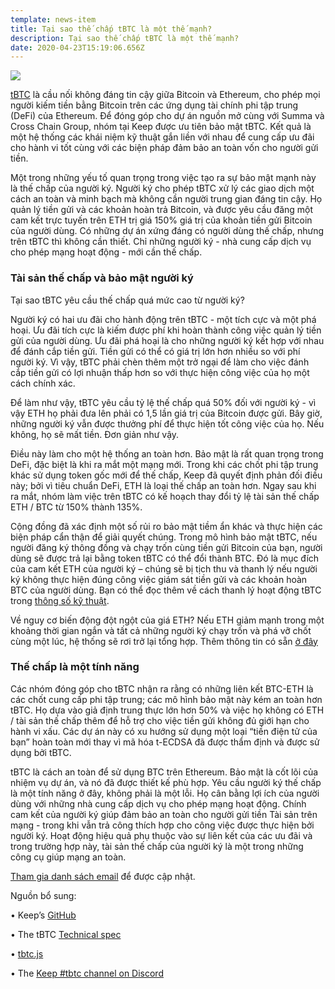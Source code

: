 ```yaml
---
template: news-item
title: Tại sao thế chấp tBTC là một thế mạnh?
description: Tại sao thế chấp tBTC là một thế mạnh?
date: 2020-04-23T15:19:06.656Z
---
```

![](https://cdn.steemitimages.com/DQmSvWqwzPt3x43WrV7sd1vV2BaRZA5aV2txEPc1AzDaq9s/1.jpeg)

[tBTC](https://tbtc.network/) là cầu nối không đáng tin cậy giữa Bitcoin và Ethereum, cho phép mọi người kiếm tiền bằng Bitcoin trên các ứng dụng tài chính phi tập trung (DeFi) của Ethereum. Để đóng góp cho dự án nguồn mở cùng với Summa và Cross Chain Group, nhóm tại Keep được ưu tiên bảo mật tBTC. Kết quả là một hệ thống các khái niệm kỹ thuật gắn liền với nhau để cung cấp ưu đãi cho hành vi tốt cùng với các biện pháp đảm bảo an toàn vốn cho người gửi tiền.

Một trong những yếu tố quan trọng trong việc tạo ra sự bảo mật mạnh này là thế chấp của người ký. Người ký cho phép tBTC xử lý các giao dịch một cách an toàn và minh bạch mà không cần người trung gian đáng tin cậy. Họ quản lý tiền gửi và các khoản hoàn trả Bitcoin, và được yêu cầu đăng một cam kết trực tuyến trên ETH trị giá 150% giá trị của khoản tiền gửi Bitcoin của người dùng. Có những dự án xứng đáng có người dùng thế chấp, nhưng trên tBTC thì không cần thiết. Chỉ những người ký - nhà cung cấp dịch vụ cho phép mạng hoạt động - mới cần thế chấp.

### Tài sản thế chấp và bảo mật người ký

Tại sao tBTC yêu cầu thế chấp quá mức cao từ người ký?

Người ký có hai ưu đãi cho hành động trên tBTC - một tích cực và một phá hoại. Ưu đãi tích cực là kiếm được phí khi hoàn thành công việc quản lý tiền gửi của người dùng. Ưu đãi phá hoại là cho những người ký kết hợp với nhau để đánh cắp tiền gửi. Tiền gửi có thể có giá trị lớn hơn nhiều so với phí người ký. Vì vậy, tBTC phải chèn thêm một trở ngại để làm cho việc đánh cắp tiền gửi có lợi nhuận thấp hơn so với thực hiện công việc của họ một cách chính xác.

Để làm như vậy, tBTC yêu cầu tỷ lệ thế chấp quá 50% đối với người ký - vì vậy ETH họ phải đưa lên phải có 1,5 lần giá trị của Bitcoin được gửi. Bây giờ, những người ký vẫn được thưởng phí để thực hiện tốt công việc của họ. Nếu không, họ sẽ mất tiền. Đơn giản như vậy. 

Điều này làm cho một hệ thống an toàn hơn. Bảo mật là rất quan trọng trong DeFi, đặc biệt là khi ra mắt một mạng mới. Trong khi các chốt phi tập trung khác sử dụng token gốc mới để thế chấp, Keep đã quyết định phản đối điều này; bởi vì tiêu chuẩn DeFi, ETH là loại thế chấp an toàn hơn. Ngay sau khi ra mắt, nhóm làm việc trên tBTC có kế hoạch thay đổi tỷ lệ tài sản thế chấp ETH / BTC từ 150% thành 135%.

Cộng đồng đã xác định một số rủi ro bảo mật tiềm ẩn khác và thực hiện các biện pháp cẩn thận để giải quyết chúng. Trong mô hình bảo mật tBTC, nếu người đăng ký thông đồng và chạy trốn cùng tiền gửi Bitcoin của bạn, người dùng sẽ được trả lại bằng token tBTC có thể đổi thành BTC. Đó là mục đích của cam kết ETH của người ký – chúng sẽ bị tịch thu và thanh lý nếu người ký không thực hiện đúng công việc giám sát tiền gửi và các khoản hoàn BTC của người dùng. Bạn có thể đọc thêm về cách thanh lý hoạt động tBTC trong [thông số kỹ thuật](https://docs.keep.network/tbtc/index.pdf).

Về nguy cơ biến động đột ngột của giá ETH? Nếu ETH giảm mạnh trong một khoảng thời gian ngắn và tất cả những người ký chạy trốn và phá vỡ chốt cùng một lúc, hệ thống sẽ rơi trở lại tổng hợp. Thêm thông tin có sẵn [ở đây](https://docs.keep.network/tbtc/index.pdf)


### Thế chấp là một tính năng

Các nhóm đóng góp cho tBTC nhận ra rằng có những liên kết BTC-ETH là các chốt cung cấp phi tập trung; các mô hình bảo mật này kém an toàn hơn tBTC. Họ dựa vào giả định trung thực lớn hơn 50% và việc họ không có ETH / tài sản thế chấp thêm để hỗ trợ cho việc tiền gửi không đủ giới hạn cho hành vi xấu. Các dự án này có xu hướng sử dụng một loại “tiền điện tử của bạn” hoàn toàn mới thay vì mã hóa t-ECDSA đã được thẩm định và được sử dụng bởi tBTC.

tBTC là cách an toàn để sử dụng BTC trên Ethereum. Bảo mật là cốt lõi của nhiệm vụ dự án, và nó đã được thiết kế phù hợp. Yêu cầu người ký thế chấp là một tính năng ở đây, không phải là một lỗi. Họ cân bằng lợi ích của người dùng với những nhà cung cấp dịch vụ cho phép mạng hoạt động. Chính cam kết của người ký giúp đảm bảo an toàn cho người gửi tiền Tài sản trên mạng - trong khi vẫn trả công thích hợp cho công việc được thực hiện bởi người ký. Hoạt động hiệu quả phụ thuộc vào sự liên kết của các ưu đãi và trong trường hợp này, tài sản thế chấp của người ký là một trong những công cụ giúp mạng an toàn. 

[Tham gia danh sách email](https://tbtc.network/#mailing-list) để được cập nhật.

Nguồn bổ sung:

•	Keep’s [GitHub](https://github.com/keep-network)

•	The tBTC [Technical spec](http://docs.keep.network/tbtc/index.pdf)

•	[tbtc.js](https://tbtc.network/news/2020-02-14-announcing-tbtc-js)

•	The [Keep #tbtc channel on Discord](https://chat.tbtc.network)

